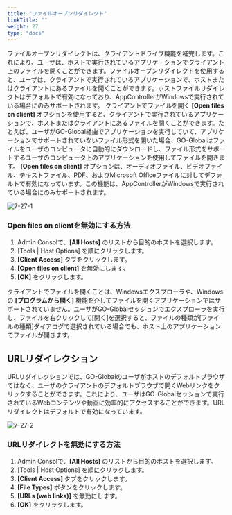 ```yaml
---
title: "ファイルオープンリダイレクト"
linkTitle: ""
weight: 27
type: "docs"
---
```


ファイルオープンリダイレクトは、クライアントドライブ機能を補完します。これにより、ユーザは、ホストで実行されているアプリケーションでクライアント上のファイルを開くことができます。ファイルオープンリダイレクトを使用すると、ユーザは、クライアントで実行されているアプリケーションで、ホストまたはクライアントにあるファイルを開くことができます。ホストファイルリダイレクトはデフォルトで有効になっており、AppControllerがWindowsで実行されている場合にのみサポートされます。
クライアントでファイルを開く **[Open files on client]** オプションを使用すると、クライアントで実行されているアプリケーションで、ホストまたはクライアントにあるファイルを開くことができます。たとえば、ユーザがGO-Global経由でアプリケーションを実行していて、アプリケーションでサポートされていないファイル形式を開いた場合、GO-Globalはファイルをユーザのコンピュータに自動的にダウンロードし、ファイル形式をサポートするユーザのコンピュータ上のアプリケーションを使用してファイルを開きます。
**[Open files on client]** オプションは、オーディオファイル、ビデオファイル、テキストファイル、PDF、およびMicrosoft Officeファイルに対してデフォルトで有効になっています。この機能は、AppControllerがWindowsで実行されている場合にのみサポートされます。

![7-27-1](/img/7-27-1.png)

### Open files on clientを無効にする方法

1. Admin Consolで、**[All Hosts]** のリストから目的のホストを選択します。
2. [Tools | Host Options] を順にクリックします。
3. **[Client Access]** タブをクリックします。
4. **[Open files on client]** を無効にします。
5. **[OK]** をクリックします。

クライアントでファイルを開くことは、Windowsエクスプローラや、Windowsの **[プログラムから開く]** 機能を介してファイルを開くアプリケーションではサポートされていません。ユーザがGO-Globalセッションでエクスプローラを実行し、ファイルを右クリックして[開く]を選択すると、ファイルの種類が[ファイルの種類]ダイアログで選択されている場合でも、ホスト上のアプリケーションでファイルが開きます。

## URLリダイレクション 

URLリダイレクションでは、GO-Globalのユーザがホストのデフォルトブラウザではなく、ユーザのクライアントのデフォルトブラウザで開くWebリンクをクリックすることができます。これにより、ユーザはGO-Globalセッションで実行されているWebコンテンツや動画に効率的にアクセスすることができます。URLリダイレクトはデフォルトで有効になっています。

![7-27-2](/img/7-27-2.png)

### URLリダイレクトを無効にする方法

1. Admin Consolで、**[All Hosts]** のリストから目的のホストを選択します。
2. [Tools | Host Options] を順にクリックします。
3. **[Client Access]** タブをクリックします。
4. **[File Types]** ボタンをクリックします。
5. **[URLs (web links)]** を無効にします。
6. **[OK]** をクリックします。
